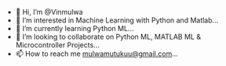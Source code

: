 - 👋 Hi, I’m @Vinmulwa
- 👀 I’m interested in Machine Learning with Python and Matlab...
- 🌱 I’m currently learning Python ML...
- 💞️ I’m looking to collaborate on Python ML, MATLAB ML & Microcontroller Projects...
- 📫 How to reach me mulwamutukuu@gmail.com...

<!---
Vinmulwa/Vinmulwa is a ✨ special ✨ repository because its `README.md` (this file) appears on your GitHub profile.
You can click the Preview link to take a look at your changes.
--->
